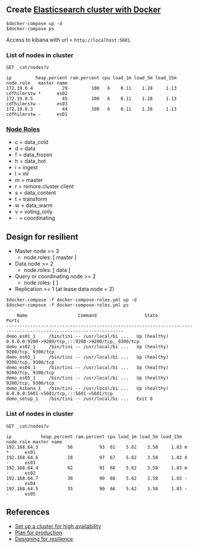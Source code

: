 ## Create [Elasticsearch cluster with Docker](https://www.elastic.co/guide/en/elasticsearch/reference/current/docker.html)

```
$docker-compose up -d
$docker-compose ps
```

Access to kibana with url = `http://localhost:5601`


### List of nodes in cluster
```
GET _cat/nodes?v

ip         heap.percent ram.percent cpu load_1m load_5m load_15m node.role   master name
172.19.0.4           29         100   6    0.11    1.28     1.13 cdfhilmrstw *      es02
172.19.0.5           45         100   6    0.11    1.28     1.13 cdfhilmrstw -      es03
172.19.0.3           44         100   6    0.11    1.28     1.13 cdfhilmrstw -      es01
```

### [Node Roles](https://www.elastic.co/guide/en/elasticsearch/reference/current/modules-node.html)
* c = data_cold
* d = data
* f = data_frozen
* h = data_hot
* i = ingest
* l = ml
* m = master
* r = remore cluster client
* s = data_content
* t = transform
* w = data_warm
* v = voting_only
* `-` = coordinating

## Design for resilient
* Master node >= 3
  * node.roles: [ master ]
* Data node >= 2
  * node.roles: [ data ]
* Query or coordinating node >= 2
  * node.roles: [ ]
* Replication >= 1 (at lease data node = 2)

```
$docker-compose -f docker-compose-roles.yml up -d
$docker-compose -f docker-compose-roles.yml ps

    Name                   Command                  State                             Ports
------------------------------------------------------------------------------------------------------------------
demo_es01_1     /bin/tini -- /usr/local/bi ...   Up (healthy)   0.0.0.0:9200->9200/tcp,:::9200->9200/tcp, 9300/tcp
demo_es02_1     /bin/tini -- /usr/local/bi ...   Up (healthy)   9200/tcp, 9300/tcp
demo_es03_1     /bin/tini -- /usr/local/bi ...   Up (healthy)   9200/tcp, 9300/tcp
demo_es04_1     /bin/tini -- /usr/local/bi ...   Up (healthy)   9200/tcp, 9300/tcp
demo_es05_1     /bin/tini -- /usr/local/bi ...   Up (healthy)   9200/tcp, 9300/tcp
demo_kibana_1   /bin/tini -- /usr/local/bi ...   Up (healthy)   0.0.0.0:5601->5601/tcp,:::5601->5601/tcp
demo_setup_1    /bin/tini -- /usr/local/bi ...   Exit 0
```

### List of nodes in cluster
```
GET _cat/nodes?v

ip           heap.percent ram.percent cpu load_1m load_5m load_15m node.role master name
192.168.64.3           56          93  61    5.62    3.58     1.83 m         *      es01
192.168.64.6           28          97  67    5.62    3.58     1.83 d         -      es03
192.168.64.4           62          91  68    5.62    3.58     1.83 m         -      es02
192.168.64.7           30          90  68    5.62    3.58     1.83 -         -      es04
192.168.64.5           35          90  66    5.62    3.58     1.83 -         -      es05
```

## References
* [Set up a cluster for high availability](https://www.elastic.co/guide/en/elasticsearch/reference/current/high-availability.html)
* [Plan for production](https://www.elastic.co/guide/en/cloud/current/ec-planning.html)
* [Designing for resilience](https://www.elastic.co/guide/en/elasticsearch/reference/current/high-availability-cluster-design.html)

